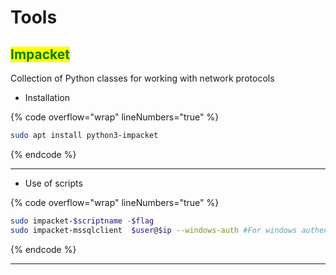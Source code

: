 # Tools

## <mark style="color:green;">Impacket</mark>&#x20;

Collection of Python classes for working with network protocols

* Installation

{% code overflow="wrap" lineNumbers="true" %}
```bash
sudo apt install python3-impacket
```
{% endcode %}

***

* Use of scripts

{% code overflow="wrap" lineNumbers="true" %}
```bash
sudo impacket-$scriptname -$flag
sudo impacket-mssqlclient  $user@$ip --windows-auth #For windows authentication in sql server
```
{% endcode %}

***

